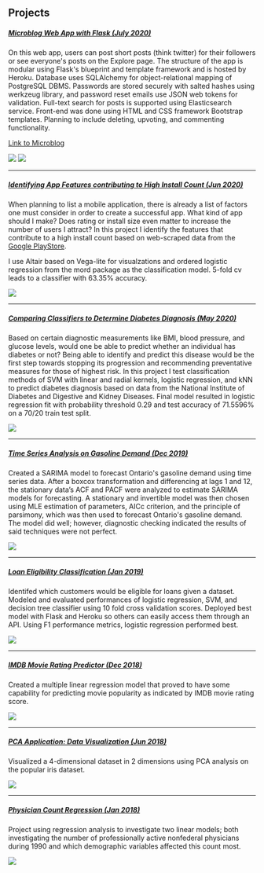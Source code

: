 ## Projects

##### [Microblog Web App with Flask (July 2020)](https://github.com/philipyoon/microblog)
On this web app, users can post short posts (think twitter) for their followers or see everyone's posts on the Explore page. The structure of the app is modular using Flask's blueprint and template framework and is hosted by Heroku. Database uses SQLAlchemy for object-relational mapping of PostgreSQL DBMS. Passwords are stored securely with salted hashes using werkzeug library, and password reset emails use JSON web tokens for validation. Full-text search for posts is supported using Elasticsearch service. Front-end was done using HTML and CSS framework Bootstrap templates. Planning to include deleting, upvoting, and commenting functionality.

[Link to Microblog](https://philips-microblog.herokuapp.com)

<img src="images/micro1.png"/>

<img src="images/micro2.png"/>

--- 

##### [Identifying App Features contributing to High Install Count (Jun 2020)](https://github.com/philipyoon/google-playstore-analysis)
When planning to list a mobile application, there is already a list of factors one must consider in order to create a successful app. What kind of app should I make? Does rating or install size even matter to increase the number of users I attract? In this project I identify the features that contribute to a high install count based on web-scraped data from the [Google PlayStore](https://www.kaggle.com/lava18/google-play-store-apps). 

I use Altair based on Vega-lite for visualzations and ordered logistic regression from the mord package as the classification model. 5-fold cv leads to a classifier with 63.35% accuracy.

<img src="images/category.png"/>

---

##### [Comparing Classifiers to Determine Diabetes Diagnosis (May 2020)](https://github.com/philipyoon/diabetes-classifier)
Based on certain diagnostic measurements like BMI, blood pressure, and glucose levels, would one be able to predict whether an individual has diabetes or not? Being able to identify and predict this disease would be the first step towards stopping its progression and recommending preventative measures for those of highest risk. In this project I test classification methods of SVM with linear and radial kernels, logistic regression, and kNN to predict diabetes diagnosis based on data from the National Institute of Diabetes and Digestive and Kidney Diseases. Final model resulted in logistic regression fit with probability threshold 0.29 and test accuracy of 71.5596% on a 70/20 train test split.

<img src="images/diabetes.png"/>

---

##### [Time Series Analysis on Gasoline Demand (Dec 2019)](https://github.com/philipyoon/gas-demand-analysis)
Created a SARIMA model to forecast Ontario's gasoline demand using time series data. After a boxcox transformation and differencing at lags 1 and 12, the stationary data’s ACF and PACF were analyzed to estimate SARIMA models for forecasting. A stationary and invertible model was then chosen using MLE estimation of parameters, AICc criterion, and the principle of parsimony, which was then used to forecast Ontario's gasoline demand. The model did well; however, diagnostic checking indicated the results of said techniques were not perfect.

<img src="images/gas.png"/>

---


##### [Loan Eligibility Classification (Jan 2019)](https://github.com/philipyoon/loan_eligibility_predictor)
Identifed which customers would be eligible for loans given a dataset. Modeled and evaluated performances of logistic regression, SVM, and decision tree classifier using 10 fold cross validation scores. Deployed best model with Flask and Heroku so others can easily access them through an API. Using F1 performance metrics, logistic regression performed best.

<img src="images/loan.png"/>

---


##### [IMDB Movie Rating Predictor (Dec 2018)](https://github.com/philipyoon/IMDB_movie_predictions)
Created a multiple linear regression model that proved to have some capability for predicting movie popularity as indicated by IMDB movie rating score.

<img src="images/imdb.png"/>

---


##### [PCA Application: Data Visualization (Jun 2018)](https://github.com/philipyoon/pca-data-visualization-application)
Visualized a 4-dimensional dataset in 2 dimensions using PCA analysis on the popular iris dataset.

<img src="images/iris.png"/>

---


##### [Physician Count Regression (Jan 2018)](https://github.com/philipyoon/physician_count_regression)
Project using regression analysis to investigate two linear models; both investigating the number of professionally active nonfederal physicians during 1990 and which demographic variables affected this count most. 

<img src="images/physician.png"/>

